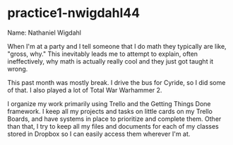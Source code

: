 # practice1-nwigdahl44
Name: Nathaniel Wigdahl

When I'm at a party and I tell someone that I do math they typically are like, "gross, why." This inevitably leads me to attempt to explain, often ineffectively, why math is actually really cool and they just got taught it wrong.

This past month was mostly break. I drive the bus for Cyride, so I did some of that. I also played a lot of Total War Warhammer 2.

I organize my work primarily using Trello and the Getting Things Done framework. I keep all my projects and tasks on little cards on my Trello Boards, and have systems in place to prioritize and complete them. Other than that, I try to keep all my files and documents for each of my classes stored in Dropbox so I can easily access them wherever I'm at.
